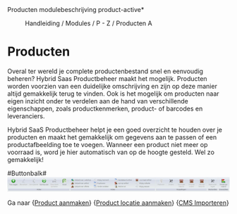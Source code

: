 <properties>
	<page>
		<title>Producten modulebeschrijving</title>
		<description>Producten modulebeschrijving</description>
		<context>product-active*</context>
	</page>
	<menu>
		<position>Handleiding / Modules / P - Z / Producten</position>
		<title>Introductie</title>
		<sort>A</sort>
	</menu>
</properties>

# Producten #
Overal ter wereld je complete productenbestand snel en eenvoudig beheren? Hybrid Saas Productbeheer maakt het mogelijk. Producten worden voorzien van een duidelijke omschrijving en zijn op deze manier altijd gemakkelijk terug te vinden. Ook is het mogelijk om producten naar eigen inzicht onder te verdelen aan de hand van verschillende eigenschappen, zoals productkenmerken, product- of barcodes en leveranciers.

Hybrid SaaS Productbeheer helpt je een goed overzicht te houden over je producten en maakt het gemakkelijk om gegevens aan te passen of een productafbeelding toe te voegen. Wanneer een product niet meer op voorraad is, word je hier automatisch van op de hoogte gesteld. Wel zo gemakkelijk!

#Buttonbalk#
![](images/producten-buttonbalk.jpg)



Ga naar {[Product aanmaken](http://hybridsaas.support/pages/handleiding/modules/P-Z/producten/Product-aanmaken)} {[Product locatie aanmaken](http://hybridsaas.support/pages/handleiding/modules/P-Z/producten/Product-locatie-aanmaken)} {[CMS Importeren](http://hybridsaas.support/pages/handleiding/modules/P-Z/producten/producten-importeren-cms)}

